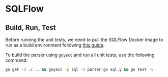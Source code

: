 # SQLFlow

## Build, Run, Test

Before running the unit tests, we need to pull the SQLFlow Docker image to
run as a build environment following [this guide](../doc/run/docker.md).

To build the parser using `goyacc` and run all unit tests, use the following
command:

```bash
go get -d ./... && goyacc -p sql -o parser.go sql.y && go test -v
```
